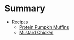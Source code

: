 # Summary

* [Recipes](README.md)
  * [Protein Pumpkin Muffins](ProteinPumpkinMuffin.md)
  * [Mustard Chicken](MustardChicken.md)
